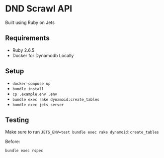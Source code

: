 # DND Scrawl API

Built using Ruby on Jets

## Requirements

- Ruby 2.6.5
- Docker for Dynamodb Locally

## Setup

- `docker-compose up`
- `bundle install`
- `cp .example.env .env`
- `bundle exec rake dynamoid:create_tables`
- `bundle exec jets server`

## Testing

Make sure to run `JETS_ENV=test bundle exec rake dynamoid:create_tables`

Before:

`bundle exec rspec`
